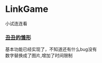 # LinkGame
小试连连看
### [丑丑的雏形](https://mying666.github.io/LinkGame/index.html)

基本功能已经实现了，不知道还有什么bug没有</br>
数字替换成了图片,增加了时间限制
